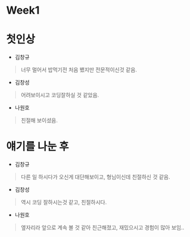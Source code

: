 # Week1
첫인상
=============

* 김창규
> 너무 멀어서 밥먹기전 처음 뵀지만 전문적이신것 같음.<br>
* 김창성
> 어려보이시고 코딩잘하실 것 같았음.<br>
* 나원호
> 친절해 보이셨음.

얘기를 나눈 후
=============
* 김창규
> 다른 일 하시다가 오신게 대단해보이고, 형님이신데 친절하신 것 같음.<br>
* 김창성
> 역시 코딩 잘하시는것 같고, 친절하시다.<br>
* 나원호
> 옆자리라 앞으로 계속 볼 것 같아 친근해졌고, 재밌으시고 경험이 많아 보임..  
